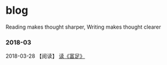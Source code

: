 # blog
Reading makes thought sharper, Writing makes thought clearer

### 2018-03
2018-03-28 【阅读】 [读《富足》](https://github.com/shidenggui/blog/issues/1)
